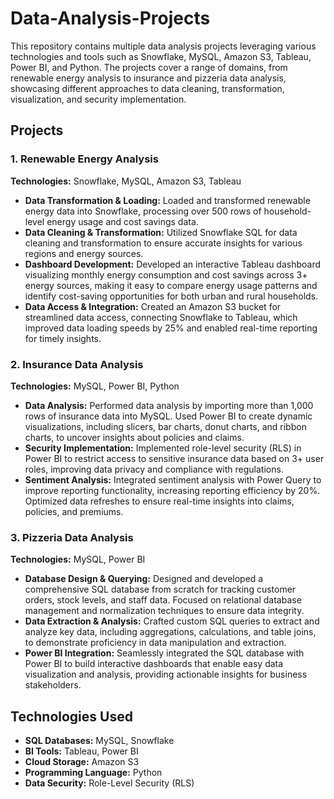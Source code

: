 # Data-Analysis-Projects

This repository contains multiple data analysis projects leveraging various technologies and tools such as Snowflake, MySQL, Amazon S3, Tableau, Power BI, and Python. The projects cover a range of domains, from renewable energy analysis to insurance and pizzeria data analysis, showcasing different approaches to data cleaning, transformation, visualization, and security implementation.

## Projects

### 1. Renewable Energy Analysis
**Technologies:** Snowflake, MySQL, Amazon S3, Tableau

- **Data Transformation & Loading:** Loaded and transformed renewable energy data into Snowflake, processing over 500 rows of household-level energy usage and cost savings data. 
- **Data Cleaning & Transformation:** Utilized Snowflake SQL for data cleaning and transformation to ensure accurate insights for various regions and energy sources.
- **Dashboard Development:** Developed an interactive Tableau dashboard visualizing monthly energy consumption and cost savings across 3+ energy sources, making it easy to compare energy usage patterns and identify cost-saving opportunities for both urban and rural households.
- **Data Access & Integration:** Created an Amazon S3 bucket for streamlined data access, connecting Snowflake to Tableau, which improved data loading speeds by 25% and enabled real-time reporting for timely insights.

### 2. Insurance Data Analysis
**Technologies:** MySQL, Power BI, Python

- **Data Analysis:** Performed data analysis by importing more than 1,000 rows of insurance data into MySQL. Used Power BI to create dynamic visualizations, including slicers, bar charts, donut charts, and ribbon charts, to uncover insights about policies and claims.
- **Security Implementation:** Implemented role-level security (RLS) in Power BI to restrict access to sensitive insurance data based on 3+ user roles, improving data privacy and compliance with regulations.
- **Sentiment Analysis:** Integrated sentiment analysis with Power Query to improve reporting functionality, increasing reporting efficiency by 20%. Optimized data refreshes to ensure real-time insights into claims, policies, and premiums.

### 3. Pizzeria Data Analysis
**Technologies:** MySQL, Power BI

- **Database Design & Querying:** Designed and developed a comprehensive SQL database from scratch for tracking customer orders, stock levels, and staff data. Focused on relational database management and normalization techniques to ensure data integrity.
- **Data Extraction & Analysis:** Crafted custom SQL queries to extract and analyze key data, including aggregations, calculations, and table joins, to demonstrate proficiency in data manipulation and extraction.
- **Power BI Integration:** Seamlessly integrated the SQL database with Power BI to build interactive dashboards that enable easy data visualization and analysis, providing actionable insights for business stakeholders.

## Technologies Used

- **SQL Databases:** MySQL, Snowflake
- **BI Tools:** Tableau, Power BI
- **Cloud Storage:** Amazon S3
- **Programming Language:** Python
- **Data Security:** Role-Level Security (RLS)
